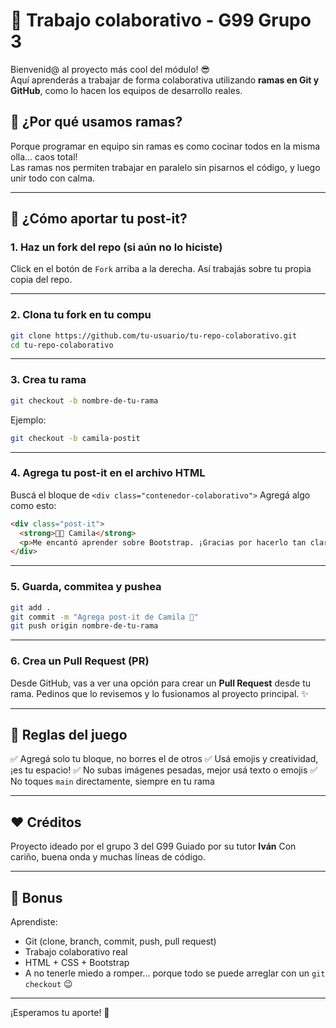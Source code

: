 # 🚀 Trabajo colaborativo - G99 Grupo 3

Bienvenid@ al proyecto más cool del módulo! 😎  
Aquí aprenderás a trabajar de forma colaborativa utilizando **ramas en Git y GitHub**, como lo hacen los equipos de desarrollo reales.  

## 🧠 ¿Por qué usamos ramas?

Porque programar en equipo sin ramas es como cocinar todos en la misma olla... caos total!  
Las ramas nos permiten trabajar en paralelo sin pisarnos el código, y luego unir todo con calma.

---

## 🧩 ¿Cómo aportar tu post-it?

### 1. Haz un **fork** del repo (si aún no lo hiciste)

Click en el botón de `Fork` arriba a la derecha. Así trabajás sobre tu propia copia del repo.

---

### 2. Clona tu fork en tu compu

```bash
git clone https://github.com/tu-usuario/tu-repo-colaborativo.git
cd tu-repo-colaborativo
````

---

### 3. Crea tu rama

```bash
git checkout -b nombre-de-tu-rama
```

Ejemplo:

```bash
git checkout -b camila-postit
```

---

### 4. Agrega tu post-it en el archivo HTML

Buscá el bloque de `<div class="contenedor-colaborativo">`
Agregá algo como esto:

```html
<div class="post-it">
  <strong>👩‍💻 Camila</strong>
  <p>Me encantó aprender sobre Bootstrap. ¡Gracias por hacerlo tan claro!</p>
</div>
```

---

### 5. Guarda, commitea y pushea

```bash
git add .
git commit -m "Agrega post-it de Camila 💛"
git push origin nombre-de-tu-rama
```

---

### 6. Crea un Pull Request (PR)

Desde GitHub, vas a ver una opción para crear un **Pull Request** desde tu rama.
Pedinos que lo revisemos y lo fusionamos al proyecto principal. ✨

---

## 🛑 Reglas del juego

✅ Agregá solo tu bloque, no borres el de otros
✅ Usá emojis y creatividad, ¡es tu espacio!
✅ No subas imágenes pesadas, mejor usá texto o emojis
✅ No toques `main` directamente, siempre en tu rama

---

## ❤️ Créditos

Proyecto ideado por el grupo 3 del G99
Guiado por su tutor **Iván**
Con cariño, buena onda y muchas líneas de código.

---

## 🧠 Bonus

Aprendiste:

* Git (clone, branch, commit, push, pull request)
* Trabajo colaborativo real
* HTML + CSS + Bootstrap
* A no tenerle miedo a romper... porque todo se puede arreglar con un `git checkout` 😉

---

¡Esperamos tu aporte! 🎉

```
